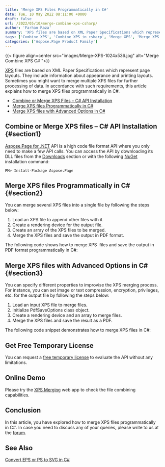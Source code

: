 ```yaml
---
title: 'Merge XPS Files Programmatically in C#'
date: Tue, 10 May 2022 08:11:00 +0000
draft: false
url: /2022/05/10/merge-combine-xps-csharp/
author: 'Farhan Raza'
summary: 'XPS files are based on XML Paper Specifications which represent page layouts. They include information about appearance and printing layouts. Sometimes you might want to merge multiple XPS files for further processing of data. In accordance with such requirements, this article explains how to **merge XPS files programmatically in C#.**'
tags: ['Combine XPS', 'Combine XPS in csharp', 'Merge XPS', 'Merge XPS in csharp']
categories: ['Aspose.Page Product Family']
---
```




{{< figure align=center src="images/Merge-XPS-1024x536.jpg" alt="Merge Combine XPS C# ">}}


[XPS](https://docs.fileformat.com/page-description-language/xps/) files are based on XML Paper Specifications which represent page layouts. They include information about appearance and printing layouts. Sometimes you might want to merge multiple XPS files for further processing of data. In accordance with such requirements, this article explains how to merge XPS files programmatically in C#.

*   [Combine or Merge XPS Files – C# API Installation](#section1)
*   [Merge XPS files Programmatically in C#](#section2)
*   [Merge XPS files with Advanced Options in C#](#section3)

## Combine or Merge XPS files – C# API Installation {#section1}

[Aspose.Page for .NET](https://products.aspose.com/page/net) API is a high code file format API where you only need to make a few API calls. You can access the API by downloading its DLL files from the [Downloads](https://releases.aspose.com/) section or with the following [NuGet](https://www.nuget.org/packages/Aspose.Page) installation command:

```
PM> Install-Package Aspose.Page
```

## Merge XPS files Programmatically in C# {#section2}

You can merge several XPS files into a single file by following the steps below:

1.  Load an XPS file to append other files with it.
2.  Create a rendering device for the output file.
3.  Create an array of the XPS files to be merged.
4.  Merge the XPS files and save the output in PDF format.

The following code shows how to merge XPS  files and save the output in PDF format programmatically in C#:



## Merge XPS files with Advanced Options in C# {#section3}

You can specify different properties to improvise the XPS merging process. For instance, you can set image or text compression, encryption, privileges, etc. for the output file by following the steps below:

1.  Load an input XPS file to merge files.
2.  Initialize PdfSaveOptions class object.
3.  Create a rendering device and an array to merge files.
4.  Merge the XPS files and save the result as a PDF.

The following code snippet demonstrates how to merge XPS files in C#:



## Get Free Temporary License

You can request a [free temporary license](https://purchase.aspose.com/temporary-license) to evaluate the API without any limitations.

## Online Demo

Please try the [XPS Merging](https://products.aspose.app/page/merger/xps) web app to check the file combining capabilities.

## Conclusion

In this article, you have explored how to merge XPS files programmatically in C#. In case you need to discuss any of your queries, please write to us at the [forum](https://forum.aspose.com/c/page/).

## See Also

[Convert EPS or PS to SVG in C#](https://blog.aspose.com/2022/03/08/convert-eps-ps-to-svg-csharp/)





